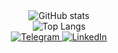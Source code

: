 <div align="center">
  <img
    src="https://github-readme-stats.vercel.app/api?username=monosans&icon_color=58a6ff&border_color=58a6ff&theme=github_dark&hide=contribs&hide_rank=true&show_icons=true&include_all_commits=true&disable_animations=true"
    alt="GitHub stats"
  />
  <br />
  <img
    src="https://github-readme-stats.vercel.app/api/top-langs/?username=monosans&border_color=58a6ff&theme=github_dark&card_width=304&layout=compact&langs_count=8&exclude_repo=dmenu,dwm,st&disable_animations=true"
    alt="Top Langs"
  />
  <br />
  <a href="https://t.me/monosans">
    <img
      src="https://img.shields.io/badge/Telegram-2CA5E0?style=for-the-badge&logo=telegram&logoColor=white"
      alt="Telegram"
    />
  </a>
  <a href="https://linkedin.com/in/monosans">
    <img
      src="https://img.shields.io/badge/LinkedIn-0077B5?style=for-the-badge&logo=linkedin&logoColor=white"
      alt="LinkedIn"
    />
  </a>
</div>
